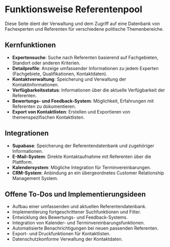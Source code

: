 # Funktionsweise Referentenpool

Diese Seite dient der Verwaltung und dem Zugriff auf eine Datenbank von Fachexperten und Referenten für verschiedene politische Themenbereiche.

## Kernfunktionen

- **Expertensuche**: Suche nach Referenten basierend auf Fachgebieten, Standort oder anderen Kriterien.
- **Detailprofile**: Anzeige umfassender Informationen zu jedem Experten (Fachgebiete, Qualifikationen, Kontaktdaten).
- **Kontaktverwaltung**: Speicherung und Verwaltung der Kontaktinformationen.
- **Verfügbarkeitsstatus**: Informationen über die aktuelle Verfügbarkeit der Referenten.
- **Bewertungs- und Feedback-System**: Möglichkeit, Erfahrungen mit Referenten zu dokumentieren.
- **Export von Kontaktlisten**: Erstellen und Exportieren von themenspezifischen Kontaktlisten.

## Integrationen

- **Supabase**: Speicherung der Referentendatenbank und zugehöriger Informationen.
- **E-Mail-System**: Direkte Kontaktaufnahme mit Referenten über die Plattform.
- **Kalendersystem**: Mögliche Integration für Terminvereinbarungen.
- **CRM-System**: Anbindung an ein übergeordnetes Customer Relationship Management System.

## Offene To-Dos und Implementierungsideen

- Aufbau einer umfassenden und aktuellen Referentendatenbank.
- Implementierung fortgeschrittener Suchfunktionen und Filter.
- Entwicklung des Bewertungs- und Feedback-Systems.
- Integration von Kalender- und Terminvereinbarungsfunktionen.
- Automatisierte Benachrichtigungen bei neuen passenden Referenten.
- Export- und Druckfunktionen für Kontaktlisten.
- Datenschutzkonforme Verwaltung der Kontaktdaten. 